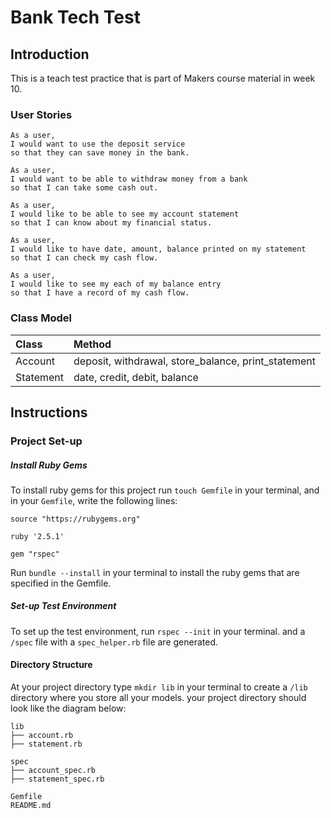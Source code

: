 # Bank Tech Test

## Introduction
This is a teach test practice that is part of Makers course material in week 10.

### User Stories
```
As a user,
I would want to use the deposit service
so that they can save money in the bank.
```
```
As a user,
I would want to be able to withdraw money from a bank
so that I can take some cash out.
```
```
As a user,
I would like to be able to see my account statement
so that I can know about my financial status.
```
```
As a user,
I would like to have date, amount, balance printed on my statement
so that I can check my cash flow.
```
```
As a user,
I would like to see my each of my balance entry
so that I have a record of my cash flow.
```
### Class Model

|Class|Method|
|:----|:----|
|Account|deposit, withdrawal, store_balance, print_statement|
|Statement|date, credit, debit, balance|

## Instructions

### Project Set-up
##### Install Ruby Gems
To install ruby gems for this project run `touch Gemfile` in your terminal, and in your `Gemfile`, write the following lines:
```
source "https://rubygems.org"

ruby '2.5.1'

gem "rspec"
```

Run `bundle --install` in your terminal to install the ruby gems that are specified in the Gemfile.

##### Set-up Test Environment
To set up the test environment, run `rspec --init` in your terminal. and a `/spec` file with a `spec_helper.rb` file are generated.

#### Directory Structure
At your project directory type `mkdir lib` in your terminal to create a `/lib` directory where you store all your models. your project directory should look like the diagram below:
```
lib
├── account.rb
├── statement.rb

spec
├── account_spec.rb
├── statement_spec.rb

Gemfile
README.md
```
